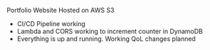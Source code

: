 Portfolio Website Hosted on AWS S3

- CI/CD Pipeline working
- Lambda and CORS working to increment counter in DynamoDB
- Everything is up and running. Working QoL changes planned